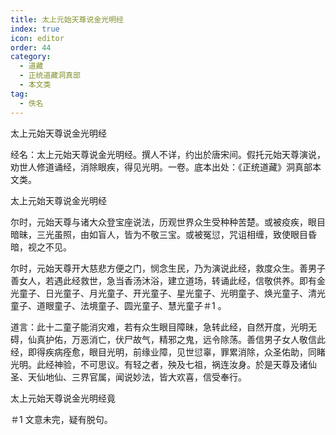 ```yaml
---
title: 太上元始天尊说金光明经
index: true
icon: editor
order: 44
category:
  - 道藏
  - 正统道藏洞真部
  - 本文类
tag:
  - 佚名
---
```


太上元始天尊说金光明经  

经名：太上元始天尊说金光明经。撰人不详，约出於唐宋间。假托元始天尊演说，劝世人修道诵经，消除眼疾，得见光明。一卷。底本出处：《正统道藏》洞真部本文类。  

太上元始天尊说金光明经  

尔时，元始天尊与诸大众登宝座说法，历观世界众生受种种苦楚。或被疫疾，眼目暗昧，三光虽照，由如盲人，皆为不敬三宝。或被冤愆，咒诅相缠，致使眼目昏暗，视之不见。  

尔时，元始天尊开大慈悲方便之门，悯念生民，乃为演说此经，救度众生。善男子善女人，若遇此经救世，急当香汤沐浴，建立道场，转诵此经，信敬供养。即有金光童子、日光童子、月光童子、开光童子、星光童子、光明童子、焕光童子、清光童子、道眼童子、法境童子、圆光童子、慧光童子＃1 。  

道言：此十二童子能消灾难，若有众生眼目障昧，急转此经，自然开度，光明无碍，仙真护佑，万恶消亡，伏尸故气，精邪之鬼，远令除荡。善信男子女人敬信此经，即得疾病痊愈，眼目光明，前缘业障，见世愆辜，罪累消除，众圣佑助，同睹光明。此经神验，不可思议。有轻之者，殃及七祖，祸连汝身。於是天尊及诸仙圣、天仙地仙、三界官属，闻说妙法，皆大欢喜，信受奉行。  

太上元始天尊说金光明经竟  

＃1 文意未完，疑有脱句。  
